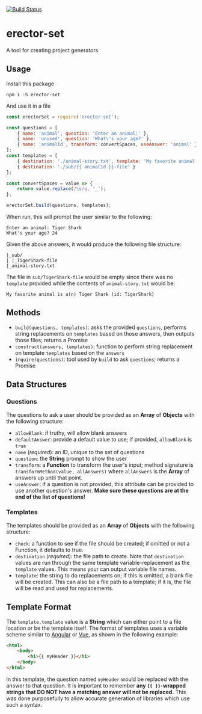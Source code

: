 [![Build Status](https://semaphoreci.com/api/v1/gonzofish/erector-set/branches/master/badge.svg)](https://semaphoreci.com/gonzofish/erector-set)

# erector-set
A tool for creating project generators

## <a name="usage"></a>Usage

Install this package

```shell
npm i -S erector-set
```

And use it in a file

```javascript
const erectorSet = require('erector-set');

const questions = [
    { name: 'animal', question: 'Enter an animal:' },
    { name: 'unused', question: 'What\'s your age?' },
    { name: 'animalId', transform: convertSpaces, useAnswer: 'animal' }
];
const templates = [
    { destination: './animal-story.txt', template: 'My favorite animal is a(n) {{ animal }} (id: {{ animalId }})' },
    { destination: './sub/{{ animalId }}-file' }
];

const convertSpaces = value => {
    return value.replace(/\s/g, '_');
};

erectorSet.build(questions, templates);
```

When run, this will prompt the user similar to the following:

```shell
Enter an animal: Tiger Shark
What's your age? 24
```

Given the above answers, it would produce the following file structure:

```shell
|_sub/
| |_TigerShark-file
|_animal-story.txt
```

The file in `sub/TigerShark-file` would be empty since there was no `template` provided while the contents
of `animal-story.txt` would be:

```shell
My favorite animal is a(n) Tiger Shark (id: TigerShark)
```

## Methods

* `build(questions, templates)`: asks the provided `questions`, performs string replacements on
    `templates` based on those answers, then outputs those files; returns a Promise
* `construct(answers, templates)`: function to perform string replacement on template `templates`
    based on the `answers`
* `inquire(questions)`: tool used by `build` to ask `questions`; returns a Promise

## Data Structures

### Questions

The questions to ask a user should be provided as an **Array** of **Objects** with the following
structure:

- `allowBlank`: if truthy, will allow blank answers
- `defaultAnswer`: provide a default value to use; if provided, `allowBlank` is `true`
- `name` (_required_): an ID, unique to the set of questions
- `question`: the **String** prompt to show the user
- `transform`: a **Function** to transform the user's input; method signature is
    `transformMethod(value, allAnswers)` where `allAnswers` is the **Array** of answers up until that
    point.
- `useAnswer`: if a question is not provided, this attribute can be provided to use another question's
    answer. **Make sure these questions are at the end of the list of questions!**

### Templates

The templates should be provided as an **Array** of **Objects** with the following structure:

- `check`: a function to see if the file should be created; if omitted or not a Function, it
    defaults to true.
- `destination` (_required_): the file path to create. Note that `destination` values are run
    through the same template variable-replacement as the `template` values. This means your
    can output variable file names.
- `template`: the string to do replacements on; if this is omitted, a blank file will be created.
    This can also be a file path to a template; if it is, the file will be read and used for
    replacements.

## Template Format

The `template.template` value is a **String** which can either point to a file location or be the template
itself. The format of templates uses a variable scheme similar to [Angular](https://angular.io/ "Angular") or
[Vue](http://vuejs.org/ "Vue.js"), as shown in the following example:

```html
<html>
    <body>
        <h1>{{ myHeader }}</h1>
    </body>
</html>
```

In this template, the question named `myHeader` would be replaced with the answer to that question. It is
important to remember **any `{{ }}`-wrapped strings that DO NOT have a matching answer will not be replaced.**
This was done purposefully to allow accurate generation of libraries which use such a syntax.
